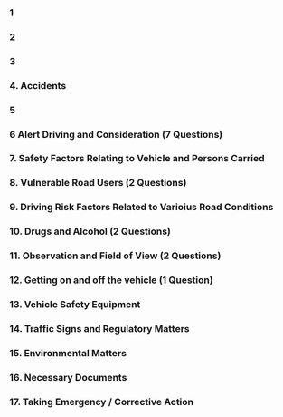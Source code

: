 ### 	1

### 	2

### 	3

### 	4. Accidents

### 	5


### 6 Alert Driving and Consideration (7 Questions)

### 7. Safety Factors Relating to Vehicle and Persons Carried

### 8. Vulnerable Road Users (2 Questions)

### 9. Driving Risk Factors Related to Varioius Road Conditions

### 10. Drugs and Alcohol (2 Questions)

### 11. Observation and Field of View (2 Questions)

### 12. Getting on and off the vehicle (1 Question)

### 13. Vehicle Safety Equipment

### 14. Traffic Signs and Regulatory Matters 

### 15. Environmental Matters

### 16. Necessary Documents

### 17. Taking Emergency / Corrective Action
